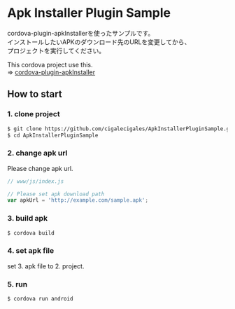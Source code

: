 # Apk Installer Plugin Sample

cordova-plugin-apkInstallerを使ったサンプルです。<br>
インストールしたいAPKのダウンロード先のURLを変更してから、<br>
プロジェクトを実行してください。<br>


This cordova project use this.<br>
 => [cordova-plugin-apkInstaller](https://github.com/cigalecigales/cordova-plugin-apkInstaller)

## How to start
### 1. clone project

```bash
$ git clone https://github.com/cigalecigales/ApkInstallerPluginSample.git
$ cd ApkInstallerPluginSample
```

### 2. change apk url
Please change apk url.

```js
// www/js/index.js

// Please set apk download path
var apkUrl = 'http://example.com/sample.apk';
```

### 3. build apk

```bash
$ cordova build
```

### 4. set apk file
set 3. apk file to 2. project.

### 5. run

```bash
$ cordova run android
```
